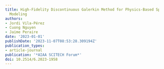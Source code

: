 ```yaml
---
title: High-Fidelity Discontinuous Galerkin Method for Physics-Based Space Weather
  Modeling
authors:
- Jordi Vila-Pérez
- Cuong Nguyen
- Jaime Peraire
date: '2023-01-01'
publishDate: '2023-11-07T08:53:28.309194Z'
publication_types:
- article-journal
publication: '*AIAA SCITECH Forum*'
doi: 10.2514/6.2023-1958
---
```

